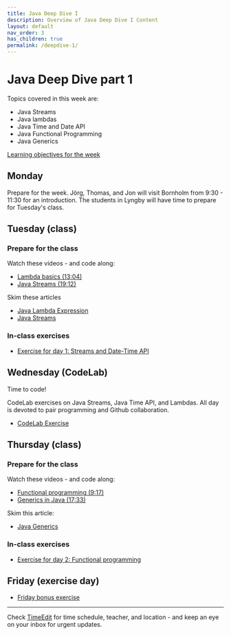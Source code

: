 ```yaml
---
title: Java Deep Dive I
description: Overview of Java Deep Dive I Content
layout: default
nav_order: 3
has_children: true
permalink: /deepdive-1/
---
```


# Java Deep Dive part 1

Topics covered in this week are:

- Java Streams
- Java lambdas
- Java Time and Date API
- Java Functional Programming
- Java Generics

[Learning objectives for the week](./learningobjectives.md)

## Monday

Prepare for the week. Jörg, Thomas, and Jon will visit Bornholm from 9:30 - 11:30 for an introduction. The students
in Lyngby will have time to prepare for Tuesday's class.

## Tuesday (class)

### Prepare for the class

Watch these videos - and code along:

- [Lambda basics (13:04)](https://www.youtube.com/watch?t=1&v=tj5sLSFjVj4&ab_channel=CodingwithJohn)
- [Java Streams (19:12)](https://www.youtube.com/watch?t=1&v=Q93JsQ8vcwY&ab_channel=Amigoscode)

Skim these articles

- [Java Lambda Expression](https://www.javatpoint.com/java-lambda-expressions)
- [Java Streams](https://stackify.com/streams-guide-java-8/)

### In-class exercises

- [Exercise for day 1: Streams and Date-Time API](./exercises/day-1.md)

## Wednesday (CodeLab)

Time to code!

CodeLab exercises on Java Streams, Java Time API, and Lambdas. All day is devoted to pair programming and Github collaboration.

- [CodeLab Exercise](./exercises/codelab.md)

## Thursday (class)

### Prepare for the class

Watch these videos - and code along:

- [Functional programming (9:17)](https://www.youtube.com/watch?t=1&v=dAPL7MQGjyM&ab_channel=HiteshChoudhary)
- [Generics in Java (17:33)](https://www.youtube.com/watch?t=1&v=K1iu1kXkVoA&ab_channel=CodingwithJohn)

Skim this article:

- [Java Generics](https://www.baeldung.com/java-generics)

### In-class exercises

- [Exercise for day 2: Functional programming](./exercises/day-2.md)

## Friday (exercise day)

- [Friday bonus exercise](./exercises/day-3.md)

<hr>

Check [TimeEdit](https://skema.cphbusiness.dk/) for time schedule, teacher, and location - and keep an eye on your inbox for urgent updates.
